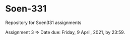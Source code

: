 # Soen-331
Repository for Soen331 assignments

Assignment 3 => Date due: Friday, 9 April, 2021, by 23:59.
